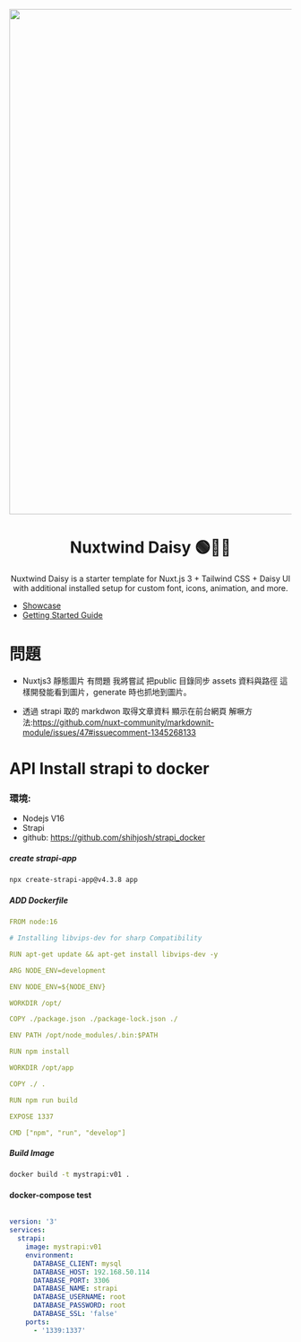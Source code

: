 <p style="text-align: center">
  <img style="width: 900px" src="Nuxtwind Daisy Banner.jpg"/>
</p>

<h1 align="center">Nuxtwind Daisy 🟢💨🌼</h1>
<p style="text-align: center">
Nuxtwind Daisy is a starter template for Nuxt.js 3 + Tailwind CSS + Daisy UI with additional installed setup for custom font, icons, animation, and more.
</p>

- [Showcase](#showcase)
- [Getting Started Guide](#getting-started-guide)

# 問題
 - Nuxtjs3 靜態圖片 有問題 我將嘗試 把public 目錄同步 assets 資料與路徑
   這樣開發能看到圖片，generate 時也抓地到圖片。

 - 透過 strapi 取的 markdwon 取得文章資料 顯示在前台網頁
   解噘方法:https://github.com/nuxt-community/markdownit-module/issues/47#issuecomment-1345268133
   

# API Install strapi to docker
### 環境:
 - Nodejs V16
 - Strapi
 - github: https://github.com/shihjosh/strapi_docker
 
##### create strapi-app
 
```sh
npx create-strapi-app@v4.3.8 app
```
##### ADD Dockerfile
 
```yaml
FROM node:16

# Installing libvips-dev for sharp Compatibility

RUN apt-get update && apt-get install libvips-dev -y

ARG NODE_ENV=development

ENV NODE_ENV=${NODE_ENV}

WORKDIR /opt/

COPY ./package.json ./package-lock.json ./

ENV PATH /opt/node_modules/.bin:$PATH

RUN npm install

WORKDIR /opt/app

COPY ./ .

RUN npm run build

EXPOSE 1337

CMD ["npm", "run", "develop"]
```
 
##### Build Image

```sh
docker build -t mystrapi:v01 .
```

#### docker-compose test

```yaml

version: '3'
services:
  strapi:
    image: mystrapi:v01
    environment:
      DATABASE_CLIENT: mysql
      DATABASE_HOST: 192.168.50.114
      DATABASE_PORT: 3306
      DATABASE_NAME: strapi
      DATABASE_USERNAME: root
      DATABASE_PASSWORD: root
      DATABASE_SSL: 'false'
    ports:
      - '1339:1337'

```


